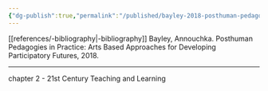 ```yaml
---
{"dg-publish":true,"permalink":"/published/bayley-2018-posthuman-pedagogies/","noteIcon":""}
---
```


[[references/-bibliography\|-bibliography]]
Bayley, Annouchka. Posthuman Pedagogies in Practice: Arts Based Approaches for Developing Participatory Futures, 2018.

---

chapter 2 - 21st Century Teaching and Learning
